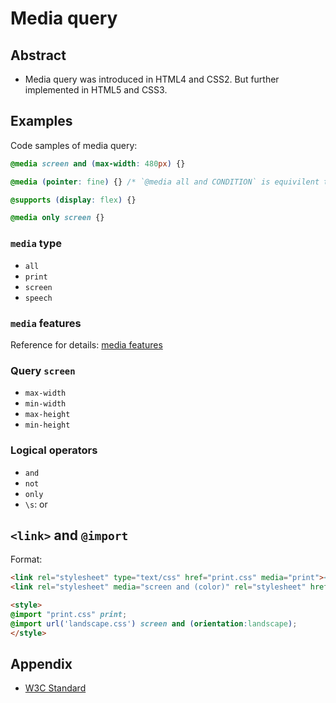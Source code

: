 # Media query

## Abstract

   - Media query was introduced in HTML4 and CSS2. But further implemented in HTML5 and CSS3.

## Examples

Code samples of media query:

```css
@media screen and (max-width: 480px) {}

@media (pointer: fine) {} /* `@media all and CONDITION` is equivilent to `@media CONDITION`*/

@supports (display: flex) {}

@media only screen {}
```

### `media` type

  - `all`
  - `print`
  - `screen`
  - `speech`

### `media` features

Reference for details: [media features](https://developer.mozilla.org/en-US/docs/Web/CSS/@media#Media_features)

### Query `screen`

  - `max-width`
  - `min-width`
  - `max-height`
  - `min-height`

### Logical operators

  - `and`
  - `not`
  - `only`
  - `\s`: or

##  `<link>` and `@import`

Format:

```html
<link rel="stylesheet" type="text/css" href="print.css" media="print"><!-- if printing -->
<link rel="stylesheet" media="screen and (color)" rel="stylesheet" href="colorful-screen.css"><!-- if color screen -->

<style>
@import "print.css" print;
@import url('landscape.css') screen and (orientation:landscape);
</style>
```

## Appendix

  - [W3C Standard](https://www.w3.org/TR/css3-mediaqueries/)
